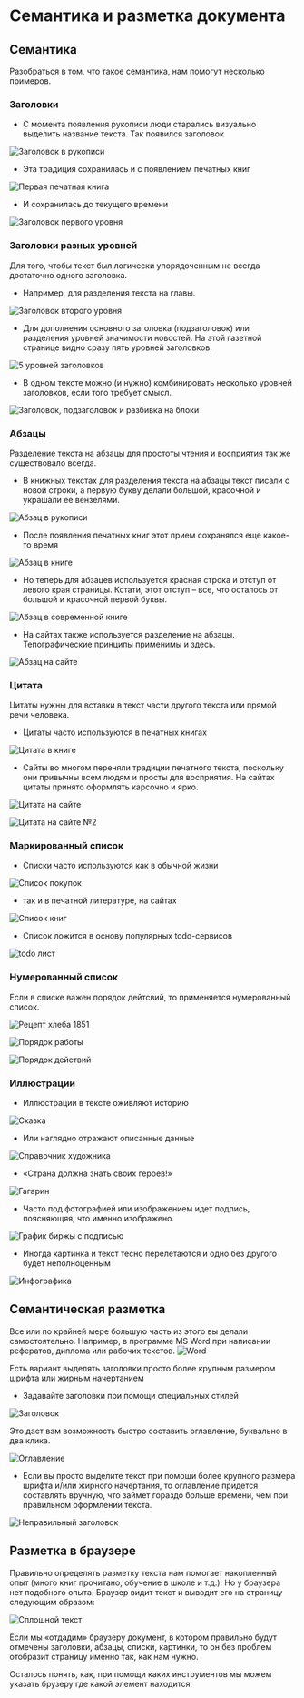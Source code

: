 # Семантика и разметка документа

## Семантика
Разобраться в том, что такое семантика, нам помогут несколько примеров.

### Заголовки

- С момента появления рукописи люди старались визуально выделить название текста. Так появился заголовок

![Заголовок в рукописи](images/header2.jpg)

- Эта традиция сохранилась и с появлением печатных книг

![Первая печатная книга](images/header3.jpg)

- И сохранилась до текущего времени

![Заголовок первого уровня](images/header1.jpg)

### Заголовки разных уровней

Для того, чтобы текст был логически упорядоченным не всегда достаточно одного заголовка.
- Например, для разделения текста на главы.

![Заголовок второго уровня](images/header4.jpg)

- Для дополнения основного заголовка (подзаголовок) или разделения уровней значимости новостей.
На этой газетной странице видно сразу пять уровней заголовков.

![5 уровней заголовков](images/header5.jpg)

- В одном тексте можно (и нужно) комбинировать несколько уровней заголовков, если того требует смысл.

![Заголовок, подзаголовок и разбивка на блоки](images/header6.png)

### Абзацы
Разделение текста на абзацы для простоты чтения и восприятия так же существовало всегда.

- В книжных текстах для разделения текста на абзацы текст писали с новой строки, а первую букву делали большой, красочной и украшали ее вензелями.

![Абзац в рукописи](images/p1.jpg)

- После появления печатных книг этот прием сохранялся еще какое-то время

![Абзац в книге](images/p2.jpg)

- Но теперь для абзацев используется красная строка и отступ от левого края страницы. Кстати, этот отступ – все, что осталось от большой и красочной первой буквы.

![Абзац в современной книге](images/p3.jpg)

- На сайтах также используется разделение на абзацы. Тепографические принципы применимы и здесь.

![Абзац на сайте](images/p4.png)

### Цитата
Цитаты нужны для вставки в текст части другого текста или прямой речи человека.

- Цитаты часто используются в печатных книгах

![Цитата в книге](images/quote1.png)

- Сайты во многом переняли традиции печатного текста, поскольку они привычны всем людям и просты для восприятия. На сайтах цитаты принято оформлять карсочно и ярко.

![Цитата на сайте](images/quote2.jpg)

![Цитата на сайте №2](images/quote3.png)

### Маркированный список
- Списки часто используются как в обычной жизни

![Список покупок](images/list1.jpg)

- так и в печатной литературе, на сайтах

![Список книг](images/list2.png)

- Список ложится в основу популярных todo-сервисов

![todo лист](images/list3.png)

### Нумерованный список

Если в списке важен порядок дейтсвий, то применяется нумерованный список.

![Рецепт хлеба 1851](images/list4.png)

![Порядок работы](images/list5.png)

![Порядок действий](images/list6.png)

### Иллюстрации

- Иллюстрации в тексте оживляют историю

![Сказка](images/img1.jpg)

- Или наглядно отражают описанные данные

![Справочник художника](images/img2.png)

- «Страна должна знать своих героев!»

![Гагарин](images/img4.jpg)

- Часто под фотографией или изображением идет подпись, поясняющяя, что именно изображено.

![График биржы с подписью](images/img3.png)

- Иногда картинка и текст тесно перелетаются и одно без другого будет неполноценным

![Инфографика](images/img5.jpg)

## Семантическая разметка

Все или по крайней мере большую часть из этого вы делали самостоятельно. Например, в программе MS Word при написании рефератов, диплома или рабочих текстов.
![Word](images/Word.png)

Есть вариант выделять заголовки просто более крупным размером шрифта или жирным начертанием

- Задавайте заголовки при помощи специальных стилей

![Заголовок](images/word1.png)

Это даст вам возможность быстро составить оглавление, буквально в два клика.

![Оглавление](images/word2.png)

- Если вы просто выделите текст при помощи более крупного размера шрифта и/или жирного начертания, то оглавление придется составлять вручную, что займет гораздо больше времени, чем при правильном оформлении текста.

![Неправильный заголовок](images/word3.png)

## Разметка в браузере
Правильно определять разметку текста нам помогает накопленный опыт (много книг прочитано, обучение в школе и т.д.).
Но у браузера нет подобного опыта.
Браузер видит текст и выводит его на страницу следующим образом:

![Сплошной текст](images/example1.png)

Если мы «отдадим» браузеру документ, в котором правильно будут отмечены заголовки, абзацы, списки, картинки, то он без проблем отобразит страницу именно так, как нам нужно.

Осталось понять, как, при помощи каких инструментов мы можем указать брузеру где какой элемент находится. 
